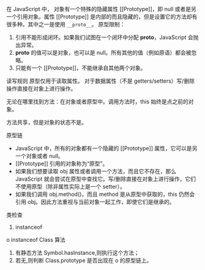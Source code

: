在 JavaScript 中， 对象有一个特殊的隐藏属性 [[Prototype]]，即 null 或者是另一个引用对象。属性 [[Prototype]] 是内部的而且隐藏的，但是设置它的方法却有很多种。其中之一是使用 `__proto__`。
原型限制：

1. 引用不能形成闭环。如果我们试图在一个闭环中分配 **proto**，JavaScript 会抛出异常。
2. **proto** 的值可以是对象，也可以是 null。所有其他的值（例如原语）都会被忽略。
3. 只能有一个 [[Prototype]]，不能继承自其他两个对象。

读写规则
原型仅用于读取属性。
对于数据属性（不是 getters/setters）写/删除操作直接在对象上进行操作。

无论在哪里找到方法：在对象或者原型中。调用方法时，this 始终是点之前的对象。

方法共享，但是对象的状态不是。

原型链

- JavaScript 中，所有的对象都有一个隐藏的 [[Prototype]] 属性，它可以是另一个对象或者 null。
- [[Prototype]] 引用的对象称为“原型”。
- 如果我们想要读取 obj 属性或者调用一个方法，而且它不存在，那么 JavaScript 就会尝试在原型中查找它。写/删除直接在对象上进行操作，它们不使用原型（除非属性实际上是一个 setter）。
- 如果我们调用 obj.method()，而且 method 是从原型中获取的，this 仍然会引用 obj。因此方法重视与当前对象一起工作，即使它们是继承的。

类检查

1. instanceof

o instanceof Class 算法

1. 有静态方法 Symbol.hasInstance,则执行这个方法；
2. 若无,则判断 Class.prototype 是否出现在 o 的原型链上。

